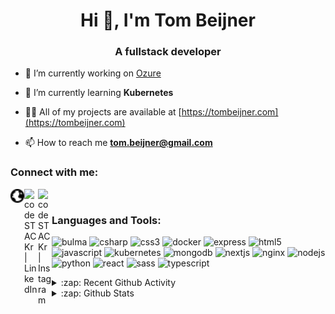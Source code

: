 [website]: https://tombeijner.com
[instagram]: https://instagram.com/tom-beijner
[linkedin]: https://linkedin.com/in/tom-beijner

<h1 align="center">Hi 👋, I'm Tom Beijner</h1>
<h3 align="center">A fullstack developer</h3>

- 🔭 I’m currently working on [Ozure](https://ozure.tombeijner.com)

- 🌱 I’m currently learning **Kubernetes**

- 👨‍💻 All of my projects are available at [https://tombeijner.com](https://tombeijner.com)

- 📫 How to reach me **tom.beijner@gmail.com**

### Connect with me:
[<img align="left" alt="codeSTACKr.com" width="22px" src="https://raw.githubusercontent.com/iconic/open-iconic/master/svg/globe.svg" />][website]
[<img align="left" alt="codeSTACKr | LinkedIn" width="22px" src="https://cdn.jsdelivr.net/npm/simple-icons@v3/icons/linkedin.svg" />][linkedin]
[<img align="left" alt="codeSTACKr | Instagram" width="22px" src="https://cdn.jsdelivr.net/npm/simple-icons@v3/icons/instagram.svg" />][instagram]

<br>

### Languages and Tools:
<img src="https://raw.githubusercontent.com/gilbarbara/logos/804dc257b59e144eaca5bc6ffd16949752c6f789/logos/bulma.svg" alt="bulma" width="40" height="40"/> <img src="https://devicons.github.io/devicon/devicon.git/icons/csharp/csharp-original.svg" alt="csharp" width="40" height="40"/> <img src="https://devicons.github.io/devicon/devicon.git/icons/css3/css3-original-wordmark.svg" alt="css3" width="40" height="40"/> <img src="https://devicons.github.io/devicon/devicon.git/icons/docker/docker-original-wordmark.svg" alt="docker" width="40" height="40"/> <img src="https://devicons.github.io/devicon/devicon.git/icons/express/express-original-wordmark.svg" alt="express" width="40" height="40"/> <img src="https://devicons.github.io/devicon/devicon.git/icons/html5/html5-original-wordmark.svg" alt="html5" width="40" height="40"/> <img src="https://devicons.github.io/devicon/devicon.git/icons/javascript/javascript-original.svg" alt="javascript" width="40" height="40"/> <img src="https://www.vectorlogo.zone/logos/kubernetes/kubernetes-icon.svg" alt="kubernetes" width="40" height="40"/> <img src="https://devicons.github.io/devicon/devicon.git/icons/mongodb/mongodb-original-wordmark.svg" alt="mongodb" width="40" height="40"/> <img src="https://cdn.worldvectorlogo.com/logos/nextjs-3.svg" alt="nextjs" width="40" height="40"/> <img src="https://devicons.github.io/devicon/devicon.git/icons/nginx/nginx-original.svg" alt="nginx" width="40" height="40"/> <img src="https://devicons.github.io/devicon/devicon.git/icons/nodejs/nodejs-original-wordmark.svg" alt="nodejs" width="40" height="40"/> <img src="https://devicons.github.io/devicon/devicon.git/icons/python/python-original.svg" alt="python" width="40" height="40"/> <img src="https://devicons.github.io/devicon/devicon.git/icons/react/react-original-wordmark.svg" alt="react" width="40" height="40"/> <img src="https://devicons.github.io/devicon/devicon.git/icons/sass/sass-original.svg" alt="sass" width="40" height="40"/> <img src="https://devicons.github.io/devicon/devicon.git/icons/typescript/typescript-original.svg" alt="typescript" width="40" height="40"/>

<details>
  <summary>:zap: Recent Github Activity</summary>
  
  <!--START_SECTION:activity-->
1. 🎉 Merged PR [#1](https://github.com//Tom-Beijner/Watchdog/pull/1) in [Tom-Beijner/Watchdog](https://github.com//Tom-Beijner/Watchdog)
2. 🎉 Merged PR [#2](https://github.com//Tom-Beijner/Watchdog/pull/2) in [Tom-Beijner/Watchdog](https://github.com//Tom-Beijner/Watchdog)
3. ❗️ Closed issue [#3](https://github.com//Academy-Gaming/MordhauBanLogger/issues/3) in [Academy-Gaming/MordhauBanLogger](https://github.com//Academy-Gaming/MordhauBanLogger)
4. 🗣 Commented on [#3](https://github.com//Academy-Gaming/MordhauBanLogger/issues/3) in [Academy-Gaming/MordhauBanLogger](https://github.com//Academy-Gaming/MordhauBanLogger)
5. 🗣 Commented on [#4](https://github.com//Academy-Gaming/MordhauBanLogger/issues/4) in [Academy-Gaming/MordhauBanLogger](https://github.com//Academy-Gaming/MordhauBanLogger)
  <!--END_SECTION:activity-->

</details>

<details>
  <summary>:zap: Github Stats</summary>
  <img src="https://github-readme-stats.vercel.app/api/top-langs/?username=tom-beijner&layout=compact&hide=html" alt="tom-beijner" />
  <img src="https://github-readme-stats.vercel.app/api?username=tom-beijner&show_icons=true" alt="tom-beijner" />
</details>
